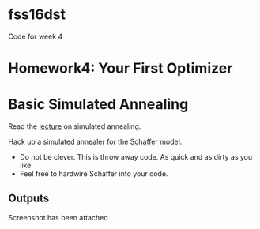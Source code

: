 # fss16dst
Code for week 4


# Homework4: Your First Optimizer


# Basic Simulated Annealing

Read the [lecture](talk3sa.md) on simulated annealing.

Hack up a simulated annealer for the
[Schaffer](pdf/moeaProblems.pdf) model.

- Do not be clever. This is throw away code. As quick
and as dirty as you like.
- Feel free to hardwire Schaffer into your code.

## Outputs
Screenshot has been attached<br/>


